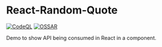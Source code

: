 # React-Random-Quote

[![CodeQL](https://github.com/milliorn/React-Random-Quote/actions/workflows/codeql-analysis.yml/badge.svg)](https://github.com/milliorn/React-Random-Quote/actions/workflows/codeql-analysis.yml)
[![OSSAR](https://github.com/milliorn/React-Random-Quote/actions/workflows/ossar-analysis.yml/badge.svg)](https://github.com/milliorn/React-Random-Quote/actions/workflows/ossar-analysis.yml)

Demo to show API being consumed in React in a component.
